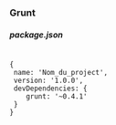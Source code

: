 ### Grunt

##### package.json

<pre><code>
{
 name: 'Nom_du_project',
 version: '1.0.0',
 devDependencies: {
    grunt: '~0.4.1'
 }
}
</code></pre>
